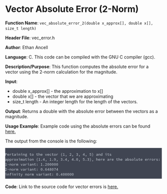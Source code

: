 # Vector Absolute Error (2-Norm)
**Function Name**: ```vec_absolute_error_2(double x_approx[], double x[], size_t length)```

**Header File**: vec_error.h

**Author**: Ethan Ancell

**Language**: C. This code can be compiled with the GNU C compiler (gcc).

**Description/Purpose**: This function computes the absolute error for a vector using the 2-norm calculation for the magnitude.

**Input**:
* double x_approx[] - the approximation to x[]
* double x[] - the vector that we are approximating
* size_t length - An integer length for the length of the vectors.

**Output**: Returns a double with the absolute error between the vectors as a magnitude.

**Usage Example**: Example code using the absolute errors can be found [here.](https://github.com/ethanancell/math4610/blob/master/software/vectors/absolute_errors.c)

The output from the console is the following:

![Console Output](images/vec_absolute_errors.png)

**Code**: Link to the source code for vector errors is [here.](https://github.com/ethanancell/math4610/blob/master/shared_library/src/vec_error.c)
